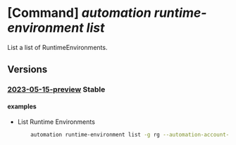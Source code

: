 # [Command] _automation runtime-environment list_

List a list of RuntimeEnvironments.

## Versions

### [2023-05-15-preview](/Resources/mgmt-plane/L3N1YnNjcmlwdGlvbnMve30vcmVzb3VyY2Vncm91cHMve30vcHJvdmlkZXJzL21pY3Jvc29mdC5hdXRvbWF0aW9uL2F1dG9tYXRpb25hY2NvdW50cy97fS9ydW50aW1lZW52aXJvbm1lbnRz/2023-05-15-preview.xml) **Stable**

<!-- mgmt-plane /subscriptions/{}/resourcegroups/{}/providers/microsoft.automation/automationaccounts/{}/runtimeenvironments 2023-05-15-preview -->

#### examples

- List Runtime Environments
    ```bash
        automation runtime-environment list -g rg --automation-account-name myAutomationAccount
    ```

